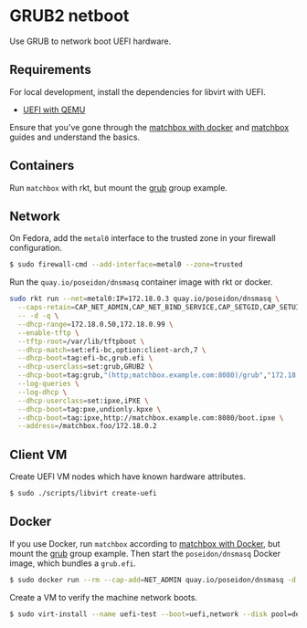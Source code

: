 # GRUB2 netboot

Use GRUB to network boot UEFI hardware.

## Requirements

For local development, install the dependencies for libvirt with UEFI.

* [UEFI with QEMU](https://fedoraproject.org/wiki/Using_UEFI_with_QEMU)

Ensure that you've gone through the [matchbox with docker](getting-started-docker.md) and [matchbox](matchbox.md) guides and understand the basics.

## Containers

Run `matchbox` with rkt, but mount the [grub](../examples/groups/grub) group example.

## Network

On Fedora, add the `metal0` interface to the trusted zone in your firewall configuration.

```sh
$ sudo firewall-cmd --add-interface=metal0 --zone=trusted
```

Run the `quay.io/poseidon/dnsmasq` container image with rkt or docker.

```sh
sudo rkt run --net=metal0:IP=172.18.0.3 quay.io/poseidon/dnsmasq \
  --caps-retain=CAP_NET_ADMIN,CAP_NET_BIND_SERVICE,CAP_SETGID,CAP_SETUID,CAP_NET_RAW \
  -- -d -q \
  --dhcp-range=172.18.0.50,172.18.0.99 \
  --enable-tftp \
  --tftp-root=/var/lib/tftpboot \
  --dhcp-match=set:efi-bc,option:client-arch,7 \
  --dhcp-boot=tag:efi-bc,grub.efi \
  --dhcp-userclass=set:grub,GRUB2 \
  --dhcp-boot=tag:grub,"(http;matchbox.example.com:8080)/grub","172.18.0.2" \
  --log-queries \
  --log-dhcp \
  --dhcp-userclass=set:ipxe,iPXE \
  --dhcp-boot=tag:pxe,undionly.kpxe \
  --dhcp-boot=tag:ipxe,http://matchbox.example.com:8080/boot.ipxe \
  --address=/matchbox.foo/172.18.0.2
```

## Client VM

Create UEFI VM nodes which have known hardware attributes.

```sh
$ sudo ./scripts/libvirt create-uefi
```

## Docker

If you use Docker, run `matchbox` according to [matchbox with Docker](getting-started-docker.md), but mount the [grub](../examples/groups/grub) group example. Then start the `poseidon/dnsmasq` Docker image, which bundles a `grub.efi`.

```sh
$ sudo docker run --rm --cap-add=NET_ADMIN quay.io/poseidon/dnsmasq -d -q --dhcp-range=172.17.0.43,172.17.0.99 --enable-tftp --tftp-root=/var/lib/tftpboot --dhcp-match=set:efi-bc,option:client-arch,7 --dhcp-boot=tag:efi-bc,grub.efi --dhcp-userclass=set:grub,GRUB2 --dhcp-boot=tag:grub,"(http;matchbox.foo:8080)/grub","172.17.0.2" --log-queries --log-dhcp --dhcp-option=3,172.17.0.1 --dhcp-userclass=set:ipxe,iPXE --dhcp-boot=tag:pxe,undionly.kpxe --dhcp-boot=tag:ipxe,http://matchbox.foo:8080/boot.ipxe --address=/matchbox.foo/172.17.0.2
```

Create a VM to verify the machine network boots.

```sh
$ sudo virt-install --name uefi-test --boot=uefi,network --disk pool=default,size=4 --network=bridge=docker0,model=e1000 --memory=1024 --vcpus=1 --os-type=linux --noautoconsole
```
